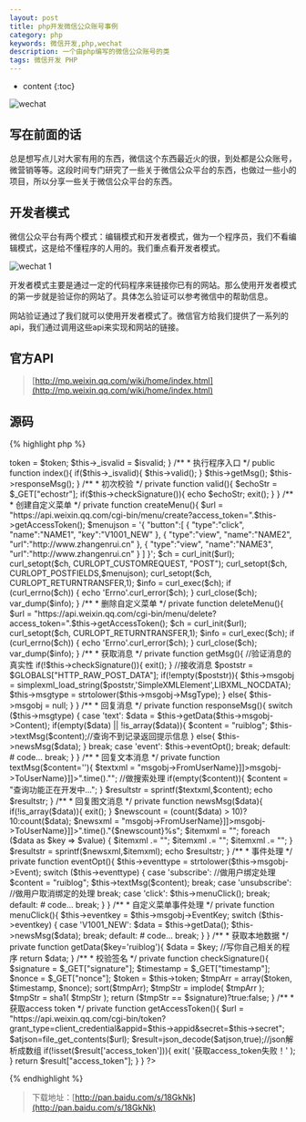 ```yaml
---
layout: post
title: php开发微信公众账号事例
category: php
keywords: 微信开发,php,wechat
description: 一个由php编写的微信公众账号的类
tags: 微信开发 PHP
---
```


* content
{:toc}

![wechat](http://7xj4mc.com1.z0.glb.clouddn.com/wechat_1.png)

## 写在前面的话

总是想写点儿对大家有用的东西，微信这个东西最近火的很，到处都是公众账号，微营销等等。这段时间专门研究了一些关于微信公众平台的东西，也做过一些小的项目，所以分享一些关于微信公众平台的东西。

<!--more-->

## 开发者模式

微信公众平台有两个模式：编辑模式和开发者模式，做为一个程序员，我们不看编辑模式，这是给不懂程序的人用的。我们重点看开发者模式。

![wechat 1](http://7xj4mc.com1.z0.glb.clouddn.com/wechat_2.jpg)

开发者模式主要是通过一定的代码程序来链接你已有的网站。那么使用开发者模式的第一步就是验证你的网站了。具体怎么验证可以参考微信中的帮助信息。

网站验证通过了我们就可以使用开发者模式了。微信官方给我们提供了一系列的api，我们通过调用这些api来实现和网站的链接。

## 官方API

> [http://mp.weixin.qq.com/wiki/home/index.html](http://mp.weixin.qq.com/wiki/home/index.html)

## 源码

{% highlight php %}
<?php
class Wechat{
	//签名
    private $token = '';
    //消息类型
    private $msgtype;
    //消息内容
    private $msgobj;
    //事件类型
    private $eventtype;
    //事件key值
    private $eventkey;
	#{服务号才可得到
    //AppId
    private $appid = "";
    //AppSecret
    private $secret = "";
	#}
	private $_isvalid = false;
	public function __construct($token,$isvalid = false){
		$this->token = $token;
		$this->_isvalid = $isvalid;
	}

	/**
	 *	执行程序入口
	 */
	public function index(){
		if($this->_isvalid){
			$this->valid();
		}
		$this->getMsg();
		$this->responseMsg();
	}

	/**
     *  初次校验
     */
	private function valid(){
        $echoStr = $_GET["echostr"];

        if($this->checkSignature()){
        	echo $echoStr;
        	exit();
        }
    }

    /**
     *  创建自定义菜单
     */
    private function createMenu(){
        $url = "https://api.weixin.qq.com/cgi-bin/menu/create?access_token=".$this->getAccessToken();
        $menujson = '{
            "button":[
                {
                    "type":"click",
                    "name":"NAME1",
                    "key":"V1001_NEW"
                },
                {
                    "type":"view",
                    "name":"NAME2",
                    "url":"http://www.zhangenrui.cn"
                },
                {
                    "type":"view",
                    "name":"NAME3",
                    "url":"http://www.zhangenrui.cn"
                }
            ]
        }';

        $ch = curl_init($url);

        curl_setopt($ch, CURLOPT_CUSTOMREQUEST, "POST");
        curl_setopt($ch, CURLOPT_POSTFIELDS,$menujson);
        curl_setopt($ch, CURLOPT_RETURNTRANSFER,1);

        $info = curl_exec($ch);

        if (curl_errno($ch)) {
            echo 'Errno'.curl_error($ch);
        }

        curl_close($ch);

        var_dump($info);
    }

    /**
     *  删除自定义菜单
     */
    private function deleteMenu(){
        $url = "https://api.weixin.qq.com/cgi-bin/menu/delete?access_token=".$this->getAccessToken();

        $ch = curl_init($url);

        curl_setopt($ch, CURLOPT_RETURNTRANSFER,1);

        $info = curl_exec($ch);

        if (curl_errno($ch)) {
            echo 'Errno'.curl_error($ch);
        }

        curl_close($ch);

        var_dump($info);

    }

    /**
     *  获取消息
     */
    private function getMsg(){
        //验证消息的真实性
        if(!$this->checkSignature()){
            exit();
        }

        //接收消息
        $poststr = $GLOBALS["HTTP_RAW_POST_DATA"];
        if(!empty($poststr)){
            $this->msgobj = simplexml_load_string($poststr,'SimpleXMLElement',LIBXML_NOCDATA);
            $this->msgtype = strtolower($this->msgobj->MsgType);
        }
        else{
            $this->msgobj = null;
        }
    }

    /**
     *  回复消息
     */
    private function responseMsg(){
        switch ($this->msgtype) {
            case 'text':
                $data = $this->getData($this->msgobj->Content);
                if(empty($data) || !is_array($data)){
                    $content = "ruiblog";
                	$this->textMsg($content);//查询不到记录返回提示信息
                }
                else{
                	$this->newsMsg($data);
                }
                break;
            case 'event':
                $this->eventOpt();
                break;
            default:
                # code...
                break;
        }
    }

    /**
     *  回复文本消息
     */
    private function textMsg($content=''){
        $textxml = "<xml><ToUserName><![CDATA[{$this->msgobj->FromUserName}]]></ToUserName><FromUserName><![CDATA[{$this->msgobj->ToUserName}]]></FromUserName><CreateTime>".time()."</CreateTime><MsgType><![CDATA[text]]></MsgType><Content><![CDATA[%s]]></Content></xml>";
        
        //做搜索处理
        if(empty($content)){
            $content = "查询功能正在开发中...";
        }
        $resultstr = sprintf($textxml,$content);
        echo $resultstr;
    }

    /**
     *  回复图文消息
     */
    private function newsMsg($data){
        if(!is_array($data)){
        	exit();
        }
        $newscount = (count($data) > 10)?10:count($data);
        $newsxml = "<xml><ToUserName><![CDATA[{$this->msgobj->FromUserName}]]></ToUserName><FromUserName><![CDATA[{$this->msgobj->ToUserName}]]></FromUserName><CreateTime>".time()."</CreateTime><MsgType><![CDATA[news]]></MsgType><ArticleCount>{$newscount}</ArticleCount><Articles>%s</Articles></xml>";
        $itemxml = "";
        foreach ($data as $key => $value) {
        	$itemxml .= "<item>";
        	$itemxml .= "<Title><![CDATA[{$value['title']}]]></Title><Description><![CDATA[{$value['summary']}]]></Description><PicUrl><![CDATA[{$value['picurl']}]]></PicUrl><Url><![CDATA[{$value['url']}]]></Url>";
        	$itemxml .= "</item>";
        }
        $resultstr = sprintf($newsxml,$itemxml);
        echo $resultstr;
    }

    /**
     *  事件处理
     */
    private function eventOpt(){
        $this->eventtype = strtolower($this->msgobj->Event);
        switch ($this->eventtype) {
            case 'subscribe':

                //做用户绑定处理

                $content = "ruiblog";
                $this->textMsg($content);
                break;
            case 'unsubscribe':
                
                //做用户取消绑定的处理

                break;
            case 'click':
                $this->menuClick();
                break;
            default:
                # code...
                break;
        }
    }

    /**
     *  自定义菜单事件处理
     */
    private function menuClick(){
        $this->eventkey = $this->msgobj->EventKey;
        switch ($this->eventkey) {
            case 'V1001_NEW':
            	$data = $this->getData();
                $this->newsMsg($data);
                break;
            default:
                # code...
                break;
        }
    }

    /**
	 *	获取本地数据
     */
    private function getData($key='ruiblog'){
		$data = $key;
		//写你自己相关的程序
    	return $data;
    }
	
    /**
     *  校验签名
     */
	private function checkSignature(){
        $signature = $_GET["signature"];
        $timestamp = $_GET["timestamp"];
        $nonce = $_GET["nonce"];	
        		
		$token = $this->token;
		$tmpArr = array($token, $timestamp, $nonce);
		sort($tmpArr);
		$tmpStr = implode( $tmpArr );
		$tmpStr = sha1( $tmpStr );
		
        return ($tmpStr == $signature)?true:false;
	}

    /**
     *  获取access token
     */
    private function getAccessToken(){
        $url = "https://api.weixin.qq.com/cgi-bin/token?grant_type=client_credential&appid=$this->appid&secret=$this->secret";
        $atjson=file_get_contents($url);
        $result=json_decode($atjson,true);//json解析成数组
        if(!isset($result['access_token'])){
            exit( '获取access_token失败！' );
        }
        return $result["access_token"];
    }
}
?>
{% endhighlight %}

> 下载地址：[http://pan.baidu.com/s/18GkNk](http://pan.baidu.com/s/18GkNk)
